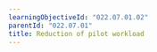 ```yaml
---
learningObjectiveId: "022.07.01.02"
parentId: "022.07.01"
title: Reduction of pilot workload
---
```

